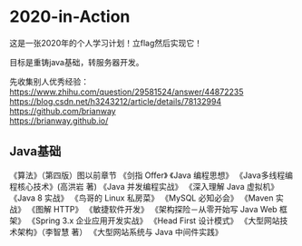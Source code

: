 # 2020-in-Action
这是一张2020年的个人学习计划！立flag然后实现它！

目标是重铸java基础，转服务器开发。

先收集别人优秀经验：  
https://www.zhihu.com/question/29581524/answer/44872235  
https://blog.csdn.net/h3243212/article/details/78132994  
https://github.com/brianway  
https://brianway.github.io/  



## Java基础









《算法》（第四版）图以前章节
《剑指 Offer》
《Java 编程思想》
《Java多线程编程核心技术》(高洪岩 著)
《Java 并发编程实战》
《深入理解 Java 虚拟机》
《Java 8 实战》
《鸟哥的 Linux 私房菜》
《MySQL 必知必会》
《Maven 实战》
《图解 HTTP》
《敏捷软件开发》
《架构探险－从零开始写 Java Web 框架》
《Spring 3.x 企业应用开发实战》
《Head First 设计模式》
《大型网站技术架构》（李智慧 著）
《大型网站系统与 Java 中间件实践》




